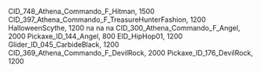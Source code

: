 CID_748_Athena_Commando_F_Hitman, 1500
CID_397_Athena_Commando_F_TreasureHunterFashion, 1200
HalloweenScythe, 1200
na
na
na
CID_300_Athena_Commando_F_Angel, 2000
Pickaxe_ID_144_Angel, 800
EID_HipHop01, 1200
Glider_ID_045_CarbideBlack, 1200
CID_369_Athena_Commando_F_DevilRock, 2000
Pickaxe_ID_176_DevilRock, 1200
